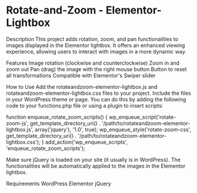 # Rotate-and-Zoom - Elementor-Lightbox

Description
This project adds rotation, zoom, and pan functionalities to images displayed in the Elementor lightbox. It offers an enhanced viewing experience, allowing users to interact with images in a more dynamic way.

Features
Image rotation (clockwise and counterclockwise)
Zoom in and zoom out
Pan (drag) the image with the right mouse button
Button to reset all transformations
Compatible with Elementor's Swiper slider

How to Use
Add the rotateandzoom-elementor-lightbox.js and rotateandzoom-elementor-lightbox.css files to your project.
Include the files in your WordPress theme or page. You can do this by adding the following code to your functions.php file or using a plugin to insert scripts:

function enqueue_rotate_zoom_scripts() {
    wp_enqueue_script('rotate-zoom-js', get_template_directory_uri() . '/path/to/rotateandzoom-elementor-lightbox.js', array('jquery'), '1.0', true);
    wp_enqueue_style('rotate-zoom-css', get_template_directory_uri() . '/path/to/rotateandzoom-elementor-lightbox.css');
}
add_action('wp_enqueue_scripts', 'enqueue_rotate_zoom_scripts');

Make sure jQuery is loaded on your site (it usually is in WordPress).
The functionalities will be automatically applied to the images in the Elementor lightbox.

Requirements
WordPress
Elementor
jQuery
